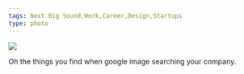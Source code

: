 ```yaml
---
tags: Next Big Sound,Work,Career,Design,Startups
type: photo
---
```

<img src="http://25.media.tumblr.com/5ed939851da0df9d734e975eafe4da9d/tumblr_mlb1zpbDsA1rdkc0do1_1280.png" />

<p>Oh the things you find when google image searching your company.</p>
